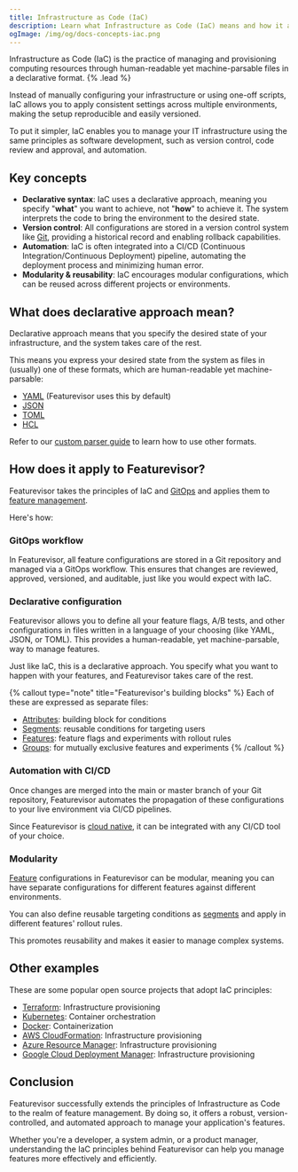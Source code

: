 ```yaml
---
title: Infrastructure as Code (IaC)
description: Learn what Infrastructure as Code (IaC) means and how it applies to Featurevisor.
ogImage: /img/og/docs-concepts-iac.png
---
```


Infrastructure as Code (IaC) is the practice of managing and provisioning computing resources through human-readable yet machine-parsable files in a declarative format. {% .lead %}

Instead of manually configuring your infrastructure or using one-off scripts, IaC allows you to apply consistent settings across multiple environments, making the setup reproducible and easily versioned.

To put it simpler, IaC enables you to manage your IT infrastructure using the same principles as software development, such as version control, code review and approval, and automation.

## Key concepts

- **Declarative syntax**: IaC uses a declarative approach, meaning you specify "**what**" you want to achieve, not "**how**" to achieve it. The system interprets the code to bring the environment to the desired state.
- **Version control**: All configurations are stored in a version control system like [Git](/docs/concepts/gitops), providing a historical record and enabling rollback capabilities.
- **Automation**: IaC is often integrated into a CI/CD (Continuous Integration/Continuous Deployment) pipeline, automating the deployment process and minimizing human error.
- **Modularity & reusability**: IaC encourages modular configurations, which can be reused across different projects or environments.

## What does declarative approach mean?

Declarative approach means that you specify the desired state of your infrastructure, and the system takes care of the rest.

This means you express your desired state from the system as files in (usually) one of these formats, which are human-readable yet machine-parsable:

- [YAML](https://en.wikipedia.org/wiki/YAML) (Featurevisor uses this by default)
- [JSON](https://en.wikipedia.org/wiki/JSON)
- [TOML](https://toml.io/en/)
- [HCL](https://github.com/hashicorp/hcl)

Refer to our [custom parser guide](/docs/advanced/custom-parsers) to learn how to use other formats.

## How does it apply to Featurevisor?

Featurevisor takes the principles of IaC and [GitOps](/docs/concepts/gitops) and applies them to [feature management](/docs/feature-management).

Here's how:

### GitOps workflow

In Featurevisor, all feature configurations are stored in a Git repository and managed via a GitOps workflow. This ensures that changes are reviewed, approved, versioned, and auditable, just like you would expect with IaC.

### Declarative configuration

Featurevisor allows you to define all your feature flags, A/B tests, and other configurations in files written in a language of your choosing (like YAML, JSON, or TOML). This provides a human-readable, yet machine-parsable, way to manage features.

Just like IaC, this is a declarative approach. You specify what you want to happen with your features, and Featurevisor takes care of the rest.

{% callout type="note" title="Featurevisor's building blocks" %}
Each of these are expressed as separate files:

- [Attributes](/docs/attributes): building block for conditions
- [Segments](/docs/segments): reusable conditions for targeting users
- [Features](/docs/features): feature flags and experiments with rollout rules
- [Groups](/docs/groups): for mutually exclusive features and experiments
{% /callout %}

### Automation with CI/CD

Once changes are merged into the main or master branch of your Git repository, Featurevisor automates the propagation of these configurations to your live environment via CI/CD pipelines.

Since Featurevisor is [cloud native](/docs/concepts/cloud-native-architecture), it can be integrated with any CI/CD tool of your choice.

### Modularity

[Feature](/docs/features) configurations in Featurevisor can be modular, meaning you can have separate configurations for different features against different environments.

You can also define reusable targeting conditions as [segments](/docs/segments) and apply in different features' rollout rules.

This promotes reusability and makes it easier to manage complex systems.

## Other examples

These are some popular open source projects that adopt IaC principles:

- [Terraform](https://www.terraform.io/): Infrastructure provisioning
- [Kubernetes](https://kubernetes.io/): Container orchestration
- [Docker](https://www.docker.com/): Containerization
- [AWS CloudFormation](https://aws.amazon.com/cloudformation/): Infrastructure provisioning
- [Azure Resource Manager](https://azure.microsoft.com/en-us/features/resource-manager/): Infrastructure provisioning
- [Google Cloud Deployment Manager](https://cloud.google.com/deployment-manager): Infrastructure provisioning

## Conclusion

Featurevisor successfully extends the principles of Infrastructure as Code to the realm of feature management. By doing so, it offers a robust, version-controlled, and automated approach to manage your application's features.

Whether you're a developer, a system admin, or a product manager, understanding the IaC principles behind Featurevisor can help you manage features more effectively and efficiently.
